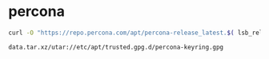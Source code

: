 # percona

```sh
curl -O "https://repo.percona.com/apt/percona-release_latest.$( lsb_release -sc )_all.deb"
```
`data.tar.xz/utar://etc/apt/trusted.gpg.d/percona-keyring.gpg`
